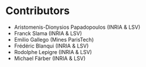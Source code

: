 Contributors
============

 - Aristomenis-Dionysios Papadopoulos (INRIA & LSV)
 - Franck Slama (INRIA & LSV)
 - Emilio Gallego (Mines ParisTech)
 - Frédéric Blanqui (INRIA & LSV)
 - Rodolphe Lepigre (INRIA & LSV)
 - Michael Färber (INRIA & LSV)
